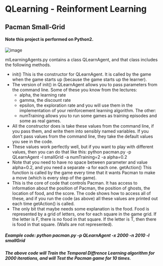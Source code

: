 # QLearning - Reinforment Learning 
## Pacman Small-Grid
#### Note this project is performed on Python2.

![image](https://user-images.githubusercontent.com/60708644/124385152-805dc480-dccc-11eb-82a8-e4274788c06d.png)

mlLearningAgents.py contains a class QLearnAgent, and that class includes the following methods.
* init() This is the constructor for QLearnAgent. It is called by the game when the game starts up
(because the game starts up the learner).
* The version of init() in QLearnAgent allows you to pass parameters from the command
line. Some of these you know from the lectures:
  - alpha, the learning rate
  - gamma, the discount rate  
  - epsilon, the exploration rate
and you will use them in the implementation of your reinforcement learning algorithm. The
other:
  - numTraining allows you to run some games as training episodes and some as real games.
* All the constructor does is take these values from the command line, if you pass them, and
write them into sensibly named variables. If you don’t pass values from the command line,
they take the default values you see in the code. 
* These values work perfectly well, but if you
want to play with different values, then you can do that like this:
python pacman.py -p QLearnAgent -l smallGrid -a numTraining=2 -a alpha=0.2
* Note that you need to have no space between parameter and value alpha=0.2, and you need
a separate -a for each one.
  getAction() This function is called by the game every time that it wants Pacman to make a move
(which is every step of the game).
* This is the core of code that controls Pacman. It has access to information about the position
of Pacman, the position of ghosts, the location of food, and the score. The code shows how
to access all of these, and if you run the code (as above) all these values are printed out each
time getAction() is called.
* The only bit that maybe needs some explanation is the food. Food is represented by a grid of
letters, one for each square in the game grid. If the letter is F, there is no food in that square.
If the letter is T, then there is food in that square. (Walls are not represented).

##### Example code: python pacman.py -p QLearnAgent -x 2000 -n 2010 -l smallGrid
##### The above code will Train the Temporal Diffrence Learning algorithm for 2000 iterations, and will Test the Pacman game for 10 times. 

